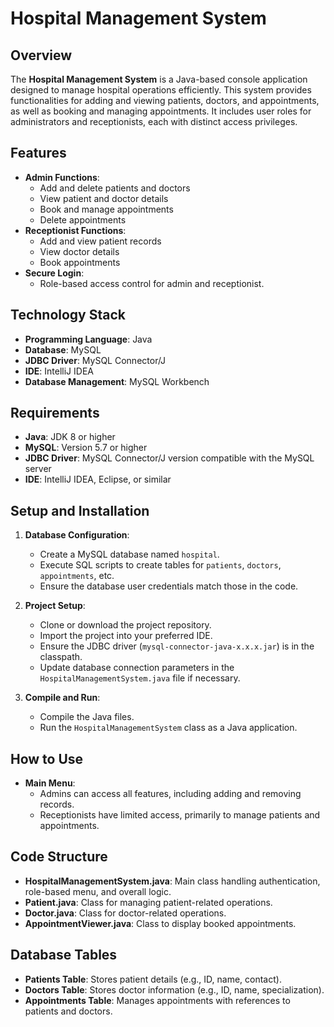 # Hospital Management System

## Overview
The **Hospital Management System** is a Java-based console application designed to manage hospital operations efficiently. This system provides functionalities for adding and viewing patients, doctors, and appointments, as well as booking and managing appointments. It includes user roles for administrators and receptionists, each with distinct access privileges.

## Features
- **Admin Functions**:
  - Add and delete patients and doctors
  - View patient and doctor details
  - Book and manage appointments
  - Delete appointments
- **Receptionist Functions**:
  - Add and view patient records
  - View doctor details
  - Book appointments
- **Secure Login**:
  - Role-based access control for admin and receptionist.

## Technology Stack
- **Programming Language**: Java
- **Database**: MySQL
- **JDBC Driver**: MySQL Connector/J
- **IDE**: IntelliJ IDEA
- **Database Management**: MySQL Workbench 

## Requirements
- **Java**: JDK 8 or higher
- **MySQL**: Version 5.7 or higher
- **JDBC Driver**: MySQL Connector/J version compatible with the MySQL server
- **IDE**: IntelliJ IDEA, Eclipse, or similar

## Setup and Installation
1. **Database Configuration**:
   - Create a MySQL database named `hospital`.
   - Execute SQL scripts to create tables for `patients`, `doctors`, `appointments`, etc.
   - Ensure the database user credentials match those in the code.

2. **Project Setup**:
   - Clone or download the project repository.
   - Import the project into your preferred IDE.
   - Ensure the JDBC driver (`mysql-connector-java-x.x.x.jar`) is in the classpath.
   - Update database connection parameters in the `HospitalManagementSystem.java` file if necessary.

3. **Compile and Run**:
   - Compile the Java files.
   - Run the `HospitalManagementSystem` class as a Java application.

## How to Use
- **Main Menu**:
  - Admins can access all features, including adding and removing records.
  - Receptionists have limited access, primarily to manage patients and appointments.

## Code Structure
- **HospitalManagementSystem.java**: Main class handling authentication, role-based menu, and overall logic.
- **Patient.java**: Class for managing patient-related operations.
- **Doctor.java**: Class for doctor-related operations.
- **AppointmentViewer.java**: Class to display booked appointments.

## Database Tables
- **Patients Table**: Stores patient details (e.g., ID, name, contact).
- **Doctors Table**: Stores doctor information (e.g., ID, name, specialization).
- **Appointments Table**: Manages appointments with references to patients and doctors.

